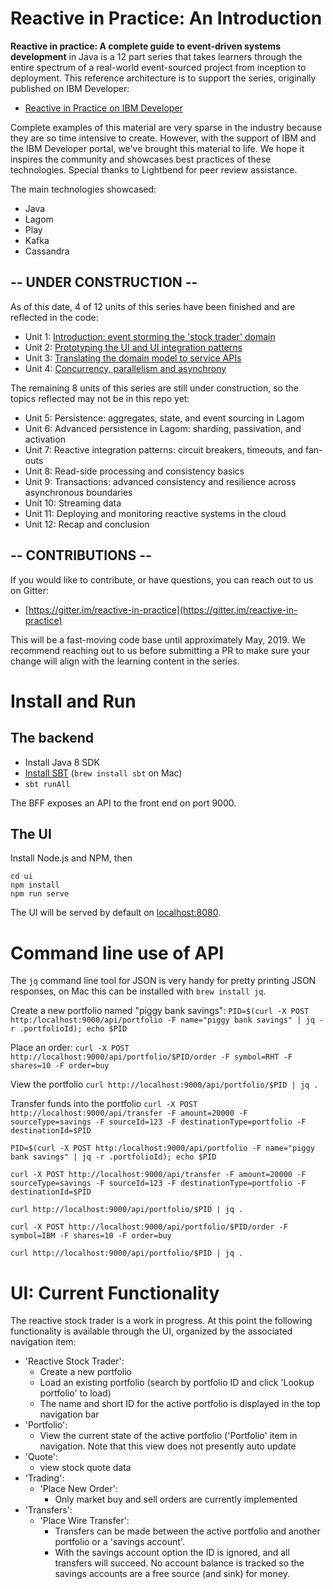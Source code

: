 # Reactive in Practice: An Introduction

**Reactive in practice: A complete guide to event-driven systems development** in Java is a 12 part series that takes learners through the entire spectrum of a real-world event-sourced project from inception to deployment. This reference architecture is to support the series, originally published on IBM Developer:

- [Reactive in Practice on IBM Developer](https://developer.ibm.com/technologies/reactive-systems/)

Complete examples of this material are very sparse in the industry because they are so time intensive to create. However, with the support of IBM and the IBM Developer portal, we've brought this material to life. We hope it inspires the community and showcases best practices of these technologies. Special thanks to Lightbend for peer review assistance.

The main technologies showcased: 

* Java
* Lagom
* Play
* Kafka
* Cassandra

## -- UNDER CONSTRUCTION --

As of this date, 4 of 12 units of this series have been finished and are reflected in the code:

* Unit 1: [Introduction: event storming the 'stock trader' domain](https://developer.ibm.com/tutorials/reactive-in-practice-1/)
* Unit 2: [Prototyping the UI and UI integration patterns](https://developer.ibm.com/tutorials/reactive-in-practice-2/)
* Unit 3: [Translating the domain model to service APIs](https://developer.ibm.com/tutorials/reactive-in-practice-3/)
* Unit 4: [Concurrency, parallelism and asynchrony](https://developer.ibm.com/tutorials/reactive-in-practice-4/)

The remaining 8 units of this series are still under construction, so the topics reflected may not be in this repo yet:

* Unit 5: Persistence: aggregates, state, and event sourcing in Lagom
* Unit 6: Advanced persistence in Lagom: sharding, passivation, and activation
* Unit 7: Reactive integration patterns: circuit breakers, timeouts, and fan-outs
* Unit 8: Read-side processing and consistency basics
* Unit 9: Transactions: advanced consistency and resilience across asynchronous boundaries
* Unit 10: Streaming data
* Unit 11: Deploying and monitoring reactive systems in the cloud
* Unit 12: Recap and conclusion

## -- CONTRIBUTIONS --

If you would like to contribute, or have questions, you can reach out to us on Gitter:

* [https://gitter.im/reactive-in-practice](https://gitter.im/reactive-in-practice)

This will be a fast-moving code base until approximately May, 2019. We recommend reaching out to us before submitting a PR to make sure your change will align with the learning content in the series.

# Install and Run

## The backend
- Install Java 8 SDK
- [Install SBT](https://www.scala-sbt.org/1.x/docs/Setup.html) (`brew install sbt` on Mac)
- `sbt runAll`

The BFF exposes an API to the front end on port 9000. 

## The UI
Install Node.js and NPM, then 
```shell
cd ui
npm install
npm run serve
```

The UI will be served by default on [localhost:8080](http://localhost:8080).

# Command line use of API

The `jq` command line tool for JSON is very handy for pretty printing JSON responses, on Mac this can be installed with `brew install jq`.

Create a new portfolio named "piggy bank savings":
`PID=$(curl -X POST http:/localhost:9000/api/portfolio -F name="piggy bank savings" | jq -r .portfolioId); echo $PID`

Place an order:
`curl -X POST http://localhost:9000/api/portfolio/$PID/order -F symbol=RHT -F shares=10 -F order=buy`

View the portfolio
`curl http://localhost:9000/api/portfolio/$PID | jq .`

Transfer funds into the portfolio
`curl -X POST http://localhost:9000/api/transfer -F amount=20000 -F sourceType=savings -F sourceId=123 -F destinationType=portfolio -F destinationId=$PID`

```
PID=$(curl -X POST http:/localhost:9000/api/portfolio -F name="piggy bank savings" | jq -r .portfolioId); echo $PID

curl -X POST http://localhost:9000/api/transfer -F amount=20000 -F sourceType=savings -F sourceId=123 -F destinationType=portfolio -F destinationId=$PID

curl http://localhost:9000/api/portfolio/$PID | jq .

curl -X POST http://localhost:9000/api/portfolio/$PID/order -F symbol=IBM -F shares=10 -F order=buy

curl http://localhost:9000/api/portfolio/$PID | jq .
```

# UI: Current Functionality

The reactive stock trader is a work in progress. At this point the following functionality is available through the UI, organized by the associated navigation item:
- 'Reactive Stock Trader':
  * Create a new portfolio
  * Load an existing portfolio (search by portfolio ID and click 'Lookup portfolio' to load)
  * The name and short ID for the active portfolio is displayed in the top navigation bar
- 'Portfolio':
  * View the current state of the active portfolio ('Portfolio' item in navigation. Note that this view does not presently auto update
- 'Quote':
  * view stock quote data
- 'Trading':
  * 'Place New Order':
    - Only market buy and sell orders are currently implemented
- 'Transfers':
  * 'Place Wire Transfer':
    - Transfers can be made between the active portfolio and another portfolio or a 'savings account'.
    - With the savings account option the ID is ignored, and all transfers will succeed. No account balance is tracked so the savings accounts are a free source (and sink) for money.

